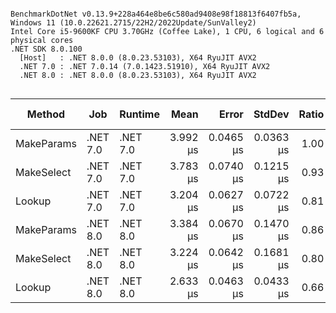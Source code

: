 ```

BenchmarkDotNet v0.13.9+228a464e8be6c580ad9408e98f18813f6407fb5a, Windows 11 (10.0.22621.2715/22H2/2022Update/SunValley2)
Intel Core i5-9600KF CPU 3.70GHz (Coffee Lake), 1 CPU, 6 logical and 6 physical cores
.NET SDK 8.0.100
  [Host]   : .NET 8.0.0 (8.0.23.53103), X64 RyuJIT AVX2
  .NET 7.0 : .NET 7.0.14 (7.0.1423.51910), X64 RyuJIT AVX2
  .NET 8.0 : .NET 8.0.0 (8.0.23.53103), X64 RyuJIT AVX2


```
| Method     | Job      | Runtime  | Mean     | Error     | StdDev    | Ratio | RatioSD | Gen0   | Allocated | Alloc Ratio |
|----------- |--------- |--------- |---------:|----------:|----------:|------:|--------:|-------:|----------:|------------:|
| MakeParams | .NET 7.0 | .NET 7.0 | 3.992 μs | 0.0465 μs | 0.0363 μs |  1.00 |    0.00 | 0.8392 |   3.86 KB |        1.00 |
| MakeSelect | .NET 7.0 | .NET 7.0 | 3.783 μs | 0.0740 μs | 0.1215 μs |  0.93 |    0.03 | 0.8583 |   3.95 KB |        1.02 |
| Lookup     | .NET 7.0 | .NET 7.0 | 3.204 μs | 0.0627 μs | 0.0722 μs |  0.81 |    0.02 | 0.6447 |   2.97 KB |        0.77 |
| MakeParams | .NET 8.0 | .NET 8.0 | 3.384 μs | 0.0670 μs | 0.1470 μs |  0.86 |    0.04 | 0.8240 |   3.86 KB |        1.00 |
| MakeSelect | .NET 8.0 | .NET 8.0 | 3.224 μs | 0.0642 μs | 0.1681 μs |  0.80 |    0.03 | 0.8545 |   3.95 KB |        1.02 |
| Lookup     | .NET 8.0 | .NET 8.0 | 2.633 μs | 0.0463 μs | 0.0433 μs |  0.66 |    0.01 | 0.6409 |   2.97 KB |        0.77 |
